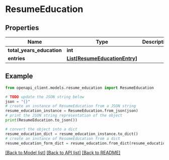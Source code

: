 # ResumeEducation


## Properties

Name | Type | Description | Notes
------------ | ------------- | ------------- | -------------
**total_years_education** | **int** |  | 
**entries** | [**List[ResumeEducationEntry]**](ResumeEducationEntry.md) |  | [optional] 

## Example

```python
from openapi_client.models.resume_education import ResumeEducation

# TODO update the JSON string below
json = "{}"
# create an instance of ResumeEducation from a JSON string
resume_education_instance = ResumeEducation.from_json(json)
# print the JSON string representation of the object
print(ResumeEducation.to_json())

# convert the object into a dict
resume_education_dict = resume_education_instance.to_dict()
# create an instance of ResumeEducation from a dict
resume_education_form_dict = resume_education.from_dict(resume_education_dict)
```
[[Back to Model list]](../README.md#documentation-for-models) [[Back to API list]](../README.md#documentation-for-api-endpoints) [[Back to README]](../README.md)


